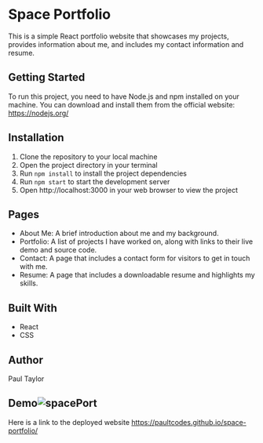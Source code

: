 # Space Portfolio

This is a simple React portfolio website that showcases my projects, provides information about me, and includes my contact information and resume.

## Getting Started 

To run this project, you need to have Node.js and npm installed on your machine. You can download and install them from the official website: https://nodejs.org/

## Installation 

1. Clone the repository to your local machine
2. Open the project directory in your terminal
3. Run `npm install` to install the project dependencies
4. Run `npm start` to start the development server
5. Open http://localhost:3000 in your web browser to view the project


## Pages

* About Me: A brief introduction about me and my background.
* Portfolio: A list of projects I have worked on, along with links to their live demo and source code.
* Contact: A page that includes a contact form for visitors to get in touch with me.
* Resume: A page that includes a downloadable resume and highlights my skills.

## Built With
* React
* CSS

## Author
Paul Taylor

## Demo![spacePort](https://user-images.githubusercontent.com/111453328/218913903-22602acf-890b-4bfd-a3e7-40a521254a68.jpg)

Here is a link to the deployed website https://paultcodes.github.io/space-portfolio/


